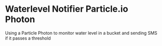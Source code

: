 # Waterlevel Notifier Particle.io Photon

Using a Particle Photon to monitor water level in a bucket and sending SMS if it passes a threshold
